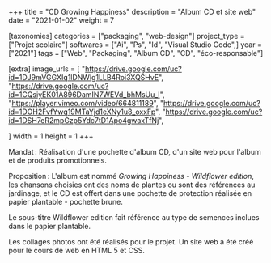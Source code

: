 +++
title = "CD Growing Happiness"
description = "Album CD et site web"
date = "2021-01-02"
weight = 7


[taxonomies]
categories = ["packaging", "web-design"]
project_type = ["Projet scolaire"]
softwares = ["Ai", "Ps", "Id", "Visual Studio Code",]
year = ["2021"]
tags = ["Web", "Packaging", "Album CD", "CD", "éco-responsable"]

[extra]
image_urls = [
    "https://drive.google.com/uc?id=1DJ9mVGGXIq1lDNWlg1LLB4Roi3XQSHvE",
    "https://drive.google.com/uc?id=1CQsiyEK01A896DamIN7WEVd_bhMsUu_I",
    "https://player.vimeo.com/video/664811189",
    "https://drive.google.com/uc?id=1DOH2FvfYwq19MTaYjd1eXNy1u8_oxxFp",
    "https://drive.google.com/uc?id=1DSH7eR2mpGzp5Ydc7tD1Apo4gwaxTfNj",

]
width = 1
height = 1
+++

Mandat : Réalisation d'une pochette d'album CD, d'un site web pour l'album et de produits promotionnels.

Proposition : L'album est nommé *Growing Happiness - Wildflower edition*, les chansons choisies ont des noms de plantes ou sont des références au jardinage, et le CD est offert dans une pochette de protection réalisée en papier plantable - pochette brune.

Le sous-titre Wildflower edition fait référence au type de semences inclues dans le papier plantable.

Les collages photos ont été réalisés pour le projet.
Un site web a été créé pour le cours de web en HTML 5 et CSS.